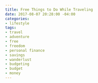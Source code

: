 ```yaml
---
title: Free Things to Do While Traveling
date: 2017-08-07 20:28:00 -04:00
categories:
- lifestyle
tags:
- travel
- adventure
- free
- freedom
- personal finance
- savings
- wanderlust
- budgeting
- budget
- money
---
```


